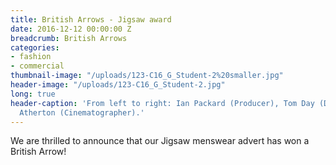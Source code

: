 ```yaml
---
title: British Arrows - Jigsaw award
date: 2016-12-12 00:00:00 Z
breadcrumb: British Arrows
categories:
- fashion
- commercial
thumbnail-image: "/uploads/123-C16_G_Student-2%20smaller.jpg"
header-image: "/uploads/123-C16_G_Student-2.jpg"
long: true
header-caption: 'From left to right: Ian Packard (Producer), Tom Day (Director), Dan
  Atherton (Cinematographer).'
---
```


We are thrilled to announce that our Jigsaw menswear advert has won a British Arrow!
